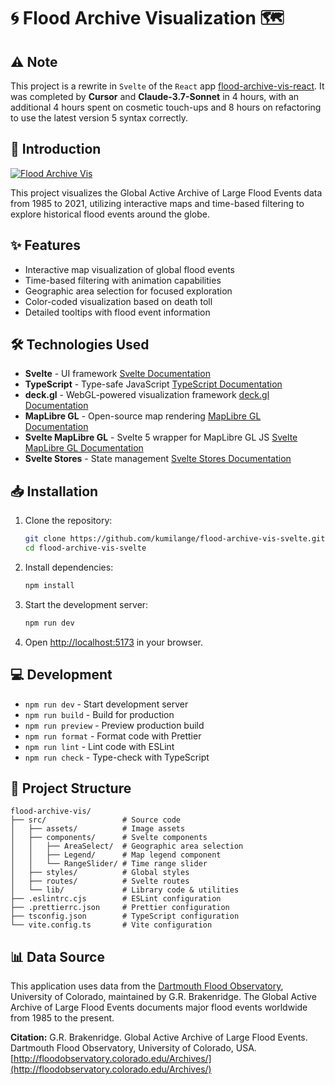 # 🌀 Flood Archive Visualization 🗺️

## ⚠️ Note

This project is a rewrite in `Svelte` of the `React` app [flood-archive-vis-react](https://github.com/kumilange/flood-archive-vis-react). It was completed by **Cursor** and **Claude-3.7-Sonnet** in 4 hours, with an additional 4 hours spent on cosmetic touch-ups and 8 hours on refactoring to use the latest version 5 syntax correctly.

## 📖 Introduction

[![Flood Archive Vis](https://github.com/user-attachments/assets/5249e9ee-f05f-4ed6-9226-6f16ab4f6638)](https://github.com/user-attachments/assets/5249e9ee-f05f-4ed6-9226-6f16ab4f6638)

This project visualizes the Global Active Archive of Large Flood Events data from 1985 to 2021, utilizing interactive maps and time-based filtering to explore historical flood events around the globe.

## ✨ Features

- Interactive map visualization of global flood events
- Time-based filtering with animation capabilities
- Geographic area selection for focused exploration
- Color-coded visualization based on death toll
- Detailed tooltips with flood event information

## 🛠️ Technologies Used

- **Svelte** - UI framework [Svelte Documentation](https://svelte.dev/)
- **TypeScript** - Type-safe JavaScript [TypeScript Documentation](https://www.typescriptlang.org/)
- **deck.gl** - WebGL-powered visualization framework [deck.gl Documentation](https://deck.gl/)
- **MapLibre GL** - Open-source map rendering [MapLibre GL Documentation](https://maplibre.org/)
- **Svelte MapLibre GL** - Svelte 5 wrapper for MapLibre GL JS [Svelte MapLibre GL Documentation](https://svelte-maplibre-gl.mierune.dev/docs/quickstart)
- **Svelte Stores** - State management [Svelte Stores Documentation](https://svelte.dev/docs#svelte_store)

## 📥 Installation

1. Clone the repository:

   ```bash
   git clone https://github.com/kumilange/flood-archive-vis-svelte.git
   cd flood-archive-vis-svelte
   ```

2. Install dependencies:

   ```bash
   npm install
   ```

3. Start the development server:

   ```bash
   npm run dev
   ```

4. Open [http://localhost:5173](http://localhost:5173) in your browser.

## 💻 Development

- `npm run dev` - Start development server
- `npm run build` - Build for production
- `npm run preview` - Preview production build
- `npm run format` - Format code with Prettier
- `npm run lint` - Lint code with ESLint
- `npm run check` - Type-check with TypeScript

## 📂 Project Structure

```text
flood-archive-vis/
├── src/                 # Source code
│   ├── assets/          # Image assets
│   ├── components/      # Svelte components
│   │   ├── AreaSelect/  # Geographic area selection
│   │   ├── Legend/      # Map legend component
│   │   └── RangeSlider/ # Time range slider
│   ├── styles/          # Global styles
│   ├── routes/          # Svelte routes
│   └── lib/             # Library code & utilities
├── .eslintrc.cjs        # ESLint configuration
├── .prettierrc.json     # Prettier configuration
├── tsconfig.json        # TypeScript configuration
└── vite.config.ts       # Vite configuration
```

## 📊 Data Source

This application uses data from the [Dartmouth Flood Observatory](https://floodobservatory.colorado.edu/), University of Colorado, maintained by G.R. Brakenridge. The Global Active Archive of Large Flood Events documents major flood events worldwide from 1985 to the present.

**Citation:** G.R. Brakenridge. Global Active Archive of Large Flood Events. Dartmouth Flood Observatory, University of Colorado, USA. [http://floodobservatory.colorado.edu/Archives/](http://floodobservatory.colorado.edu/Archives/)
